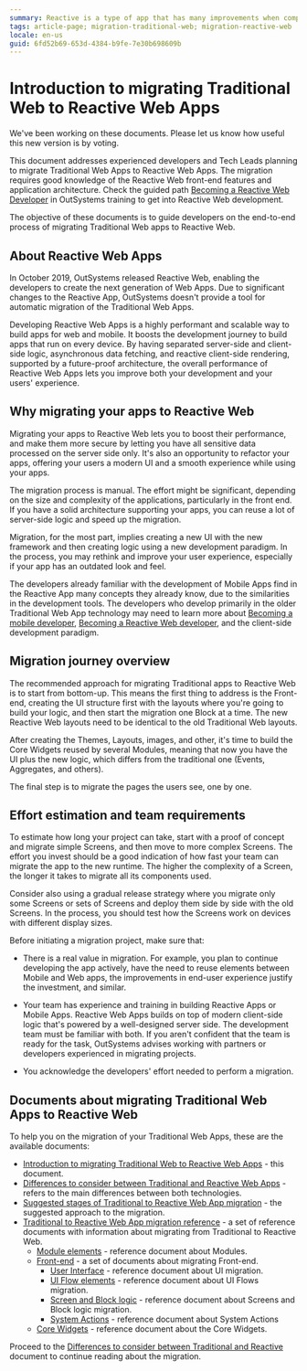 ```yaml
---
summary: Reactive is a type of app that has many improvements when compared to Traditional App. This document provides introductory notes for developers and leads who are considering migrating old Traditional Apps to Reactive.
tags: article-page; migration-traditional-web; migration-reactive-web
locale: en-us
guid: 6fd52b69-653d-4384-b9fe-7e30b698609b
---
```


# Introduction to migrating Traditional Web to Reactive Web Apps

<div class="info" markdown="1">

We've been working on these documents. Please let us know how useful this new version is by voting.

</div>

<div class="info" markdown="1">

This document addresses experienced developers and Tech Leads planning to migrate Traditional Web Apps to Reactive Web Apps. The migration requires good knowledge of the Reactive Web front-end features and application architecture. Check the guided path [Becoming a Reactive Web Developer](https://www.outsystems.com/learn/paths/18/becoming-a-reactive-web-developer/) in OutSystems training to get into Reactive Web development.

</div>

The objective of these documents is to guide developers on the end-to-end process of migrating Traditional Web apps to Reactive Web.

## About Reactive Web Apps

In October 2019, OutSystems released Reactive Web, enabling the developers to create the next generation of Web Apps. Due to significant changes to the Reactive App, OutSystems doesn't provide a tool for automatic migration of the Traditional Web Apps.

Developing Reactive Web Apps is a highly performant and scalable way to build apps for web and mobile. It boosts the development journey to build apps that run on every device. By having separated server-side and client-side logic, asynchronous data fetching, and reactive client-side rendering, supported by a future-proof architecture, the overall performance of Reactive Web Apps lets you improve both your development and your users' experience.

## Why migrating your apps to Reactive Web

Migrating your apps to Reactive Web lets you to boost their performance, and make them more secure by letting you have all sensitive data processed on the server side only. It's also an opportunity to refactor your apps, offering your users a modern UI and a smooth experience while using your apps. 

The migration process is manual. The effort might be significant, depending on the size and complexity of the applications, particularly in the front end. If you have a solid architecture supporting your apps, you can reuse a lot of server-side logic and speed up the migration.

Migration, for the most part, implies creating a new UI with the new framework and then creating logic using a new development paradigm. In the process, you may rethink and improve your user experience, especially if your app has an outdated look and feel.

The developers already familiar with the development of Mobile Apps find in the Reactive App many concepts they already know, due to the similarities in the development tools. The developers who develop primarily in the older Traditional Web App technology may need to learn more about [Becoming a mobile developer](https://www.outsystems.com/learn/paths/1/becoming-a-mobile-developer/), [Becoming a Reactive Web developer](https://www.outsystems.com/learn/paths/18/becoming-a-reactive-web-developer), and the client-side development paradigm. 

## Migration journey overview

The recommended approach for migrating Traditional apps to Reactive Web is to start from bottom-up. This means the first thing to address is the Front-end, creating the UI structure first with the layouts where you're going to build your logic, and then start the migration one Block at a time. The new Reactive Web layouts need to be identical to the old Traditional Web layouts.

After creating the Themes, Layouts, images, and other, it's time to build the Core Widgets reused by several Modules, meaning that now you have the UI plus the new logic, which differs from the traditional one (Events, Aggregates, and others).

The final step is to migrate the pages the users see, one by one.

## Effort estimation and team requirements

To estimate how long your project can take, start with a proof of concept and migrate simple Screens, and then move to more complex Screens. The effort you invest should be a good indication of how fast your team can migrate the app to the new runtime. The higher the complexity of a Screen, the longer it takes to migrate all its components used.

Consider also using a gradual release strategy where you migrate only some Screens or sets of Screens and deploy them side by side with the old Screens. In the process, you should test how the Screens work on devices with different display sizes. 

Before initiating a migration project, make sure that:

* There is a real value in migration. For example, you plan to continue developing the app actively, have the need to reuse elements between Mobile and Web apps, the improvements in end-user experience justify the investment, and similar.

* Your team has experience and training in building Reactive Apps or Mobile Apps. Reactive Web Apps builds on top of modern client-side logic that's powered by a well-designed server side. The development team must be familiar with both. If you aren't confident that the team is ready for the task, OutSystems advises working with partners or developers experienced in migrating projects.

* You acknowledge the developers' effort needed to perform a migration.

## Documents about migrating Traditional Web Apps to Reactive Web
 
To help you on the migration of your Traditional Web Apps, these are the available documents:

* [Introduction to migrating Traditional Web to Reactive Web Apps](intro.md) - this document.
* [Differences to consider between Traditional and Reactive Web Apps](differences.md) - refers to the main differences between both technologies.
* [Suggested stages of Traditional to Reactive Web App migration](stages.md) - the suggested approach to the migration.
* [Traditional to Reactive Web App migration reference](reference.md) - a set of reference documents with information about migrating from Traditional to Reactive Web.
    * [Module elements](ref-module-elements.md) - reference document about Modules.
    * [Front-end](ref-frontend-intro.md) - a set of documents about migrating Front-end.
        * [User Interface](ref-frontend-ui.md) - reference document about UI migration.
        * [UI Flow elements](ref-frontend-ui-flows.md) - reference document about UI Flows migration.
        * [Screen and Block logic](ref-frontend-screen-and-block.md) - reference document about Screens and Block logic migration.
        * [System Actions](ref-system-actions.md) - reference document about System Actions
    * [Core Widgets](ref-core-widgets.md) - reference document about the Core Widgets.
 
Proceed to the [Differences to consider between Traditional and Reactive](differences.md) document to continue reading about the migration.

